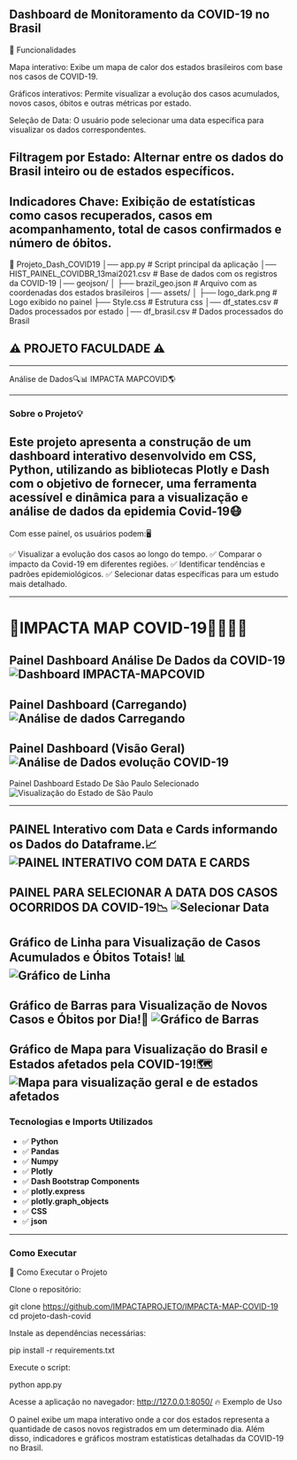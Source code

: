 Dashboard de Monitoramento da COVID-19 no Brasil
-
📌 Funcionalidades

Mapa interativo: Exibe um mapa de calor dos estados brasileiros com base nos casos de COVID-19.

Gráficos interativos: Permite visualizar a evolução dos casos acumulados, novos casos, óbitos e outras métricas por estado.

Seleção de Data: O usuário pode selecionar uma data específica para visualizar os dados correspondentes.

Filtragem por Estado: Alternar entre os dados do Brasil inteiro ou de estados específicos.
-
Indicadores Chave: Exibição de estatísticas como casos recuperados, casos em acompanhamento, total de casos confirmados e número de óbitos.
-
📁 Projeto_Dash_COVID19
│── app.py  # Script principal da aplicação
│── HIST_PAINEL_COVIDBR_13mai2021.csv  # Base de dados com os registros da COVID-19
│── geojson/
│   ├── brazil_geo.json  # Arquivo com as coordenadas dos estados brasileiros
│── assets/
│   ├── logo_dark.png # Logo exibido no painel
    ├──  Style.css # Estrutura css
│── df_states.csv  # Dados processados por estado
│── df_brasil.csv  # Dados processados do Brasil


## ⚠️ PROJETO FACULDADE ⚠️
---
Análise de Dados🔍📊   IMPACTA 
                      MAPCOVID🌎

---

### Sobre o Projeto💡
Este projeto apresenta a construção de um dashboard interativo desenvolvido em CSS, Python, utilizando as bibliotecas Plotly e Dash com o objetivo de fornecer, uma ferramenta acessível e dinâmica para a visualização e análise de dados da epidemia Covid-19😷
---
Com esse painel, os usuários podem:🖥️

✅ Visualizar a evolução dos casos ao longo do tempo.
✅ Comparar o impacto da Covid-19 em diferentes regiões.
✅ Identificar tendências e padrões epidemiológicos.
✅ Selecionar datas específicas para um estudo mais detalhado.

---

# 🚨IMPACTA MAP COVID-19🦠💉😷🚨
Painel Dashboard Análise De Dados da COVID-19
![Dashboard IMPACTA-MAPCOVID](https://snipboard.io/FnbUQz.jpg)  
---
Painel Dashboard (Carregando)
![Análise de dados Carregando](https://snipboard.io/m5HpJn.jpg)
----
Painel Dashboard (Visão Geral)
![Análise de Dados evolução COVID-19](https://snipboard.io/MbJNPC.jpg)
----
Painel Dashboard Estado De São Paulo Selecionado
![Visualização do Estado de São Paulo](https://snipboard.io/xaIVUE.jpg)



---
PAINEL Interativo com Data e Cards informando os Dados do Dataframe.📈
![PAINEL INTERATIVO COM DATA E CARDS](https://snipboard.io/Vtnu6N.jpg)
---
PAINEL PARA SELECIONAR A DATA DOS CASOS OCORRIDOS DA COVID-19📉
![Selecionar Data](https://snipboard.io/Q24PpJ.jpg)
---
Gráfico de Linha para Visualização de Casos Acumulados e Óbitos Totais! 📊
![Gráfico de Linha](https://snipboard.io/2FUXiG.jpg)
---
Gráfico de Barras para Visualização de Novos Casos e Óbitos por Dia!📑
![Gráfico de Barras](https://snipboard.io/wi3NOt.jpg)
---
Gráfico de Mapa para Visualização do Brasil e Estados afetados pela COVID-19!🗺️
![Mapa para visualização geral e de estados afetados](https://snipboard.io/QpDMsa.jpg)
---



### Tecnologias e Imports Utilizados
- ✅ **Python** 
- ✅ **Pandas**
- ✅ **Numpy**
- ✅ **Plotly**
- ✅ **Dash Bootstrap Components**
- ✅ **plotly.express**
- ✅ **plotly.graph_objects** 
- ✅ **CSS**
- ✅ **json** 
---

### Como Executar
🚀 Como Executar o Projeto

Clone o repositório:

git clone https://github.com/IMPACTAPROJETO/IMPACTA-MAP-COVID-19
cd projeto-dash-covid

Instale as dependências necessárias:

pip install -r requirements.txt

Execute o script:

python app.py

Acesse a aplicação no navegador: http://127.0.0.1:8050/
🔥 Exemplo de Uso

O painel exibe um mapa interativo onde a cor dos estados representa a quantidade de casos novos registrados em um determinado dia. Além disso, indicadores e gráficos mostram estatísticas detalhadas da COVID-19 no Brasil.

